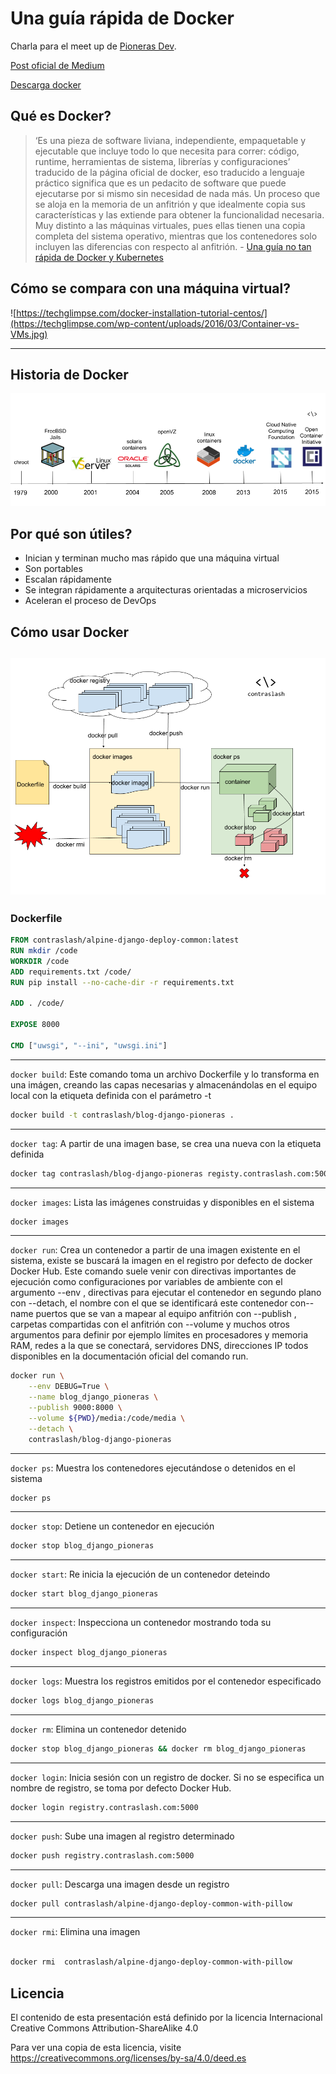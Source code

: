 # Una guía rápida de Docker

Charla para el meet up de [Pioneras Dev](http://pionerasdev.co/).

[Post oficial de Medium](https://medium.com/contraslashsas/una-gu%C3%ADa-no-tan-r%C3%A1pida-de-docker-2fab9243762a)

[Descarga docker](https://www.docker.com/get-started)

## Qué es Docker?

> ‘Es una pieza de software liviana, independiente, empaquetable y ejecutable que incluye todo lo que necesita para correr: código, runtime, herramientas de sistema, librerías y configuraciones’ traducido de la página oficial de docker, eso traducido a lenguaje práctico significa que es un pedacito de software que puede ejecutarse por si mismo sin necesidad de nada más. Un proceso que se aloja en la memoria de un anfitrión y que idealmente copia sus características y las extiende para obtener la funcionalidad necesaria. Muy distinto a las máquinas virtuales, pues ellas tienen una copia completa del sistema operativo, mientras que los contenedores solo incluyen las diferencias con respecto al anfitrión. - [Una guía no tan rápida de Docker y Kubernetes](https://medium.com/ingenier%C3%ADa-en-tranqui-finanzas/una-gu%C3%ADa-no-tan-r%C3%A1pida-de-docker-y-kubernetes-933f5b6709df)

## Cómo se compara con una máquina virtual?

![https://techglimpse.com/docker-installation-tutorial-centos/](https://techglimpse.com/wp-content/uploads/2016/03/Container-vs-VMs.jpg)

---
## Historia de Docker
![Historia de Docker](img/docker-timeline.png)

## Por qué son útiles?

- Inician y terminan mucho mas rápido que una máquina virtual
- Son portables
- Escalan rápidamente
- Se integran rápidamente a arquitecturas orientadas a microservicios
- Aceleran el proceso de DevOps

## Cómo usar Docker

![Comandos de Docker](img/docker-commands.png)
---
### Dockerfile

```Dockerfile
FROM contraslash/alpine-django-deploy-common:latest
RUN mkdir /code
WORKDIR /code
ADD requirements.txt /code/
RUN pip install --no-cache-dir -r requirements.txt

ADD . /code/

EXPOSE 8000

CMD ["uwsgi", "--ini", "uwsgi.ini"]
```
---


`docker build`: Este comando toma un archivo Dockerfile y lo transforma en una imágen, creando las capas necesarias y almacenándolas en el equipo local con la etiqueta definida con el parámetro -t

```bash
docker build -t contraslash/blog-django-pioneras .
```

---

`docker tag`: A partir de una imagen base, se crea una nueva con la etiqueta definida

```bash
docker tag contraslash/blog-django-pioneras registy.contraslash.com:5000/contraslash/blog-django-pioneras
```
---


`docker images`: Lista las imágenes construidas y disponibles en el sistema

```bash
docker images
```
---

`docker run`: Crea un contenedor a partir de una imagen existente en el sistema, existe se buscará la imagen en el registro por defecto de docker Docker Hub. Este comando suele venir con directivas importantes de ejecución como configuraciones por variables de ambiente con el argumento --env , directivas para ejecutar el contenedor en segundo plano con --detach, el nombre con el que se identificará este contenedor con--name puertos que se van a mapear al equipo anfitrión con --publish , carpetas compartidas con el anfitrión con --volume y muchos otros argumentos para definir por ejemplo límites en procesadores y memoria RAM, redes a la que se conectará, servidores DNS, direcciones IP todos disponibles en la documentación oficial del comando run.
```bash
docker run \
    --env DEBUG=True \
    --name blog_django_pioneras \
    --publish 9000:8000 \
    --volume ${PWD}/media:/code/media \
    --detach \
    contraslash/blog-django-pioneras
```
---


`docker ps`: Muestra los contenedores ejecutándose o detenidos en el sistema

```bash
docker ps
```
---


`docker stop`: Detiene un contenedor en ejecución

```bash
docker stop blog_django_pioneras
```
---


`docker start`: Re inicia la ejecución de un contenedor deteindo
```bash
docker start blog_django_pioneras
```
---


`docker inspect`: Inspecciona un contenedor mostrando toda su configuración

```bash
docker inspect blog_django_pioneras
```
---


`docker logs`: Muestra los registros emitidos por el contenedor especificado

```bash
docker logs blog_django_pioneras
```
---


`docker rm`: Elimina un contenedor detenido

```bash
docker stop blog_django_pioneras && docker rm blog_django_pioneras
```
---


`docker login`: Inicia sesión con un registro de docker. Si no se especifica un nombre de registro, se toma por defecto Docker Hub.

```bash
docker login registry.contraslash.com:5000
```
---


`docker push`: Sube una imagen al registro determinado

```bash
docker push registry.contraslash.com:5000
```
---


`docker pull`: Descarga una imagen desde un registro

```bash
docker pull contraslash/alpine-django-deploy-common-with-pillow
```
---


`docker rmi`: Elimina una imagen

```bash

docker rmi  contraslash/alpine-django-deploy-common-with-pillow
```


## Licencia
El contenido de esta presentación está definido por la licencia Internacional Creative Commons  Attribution-ShareAlike 4.0

Para ver una copia de esta licencia, visite https://creativecommons.org/licenses/by-sa/4.0/deed.es
